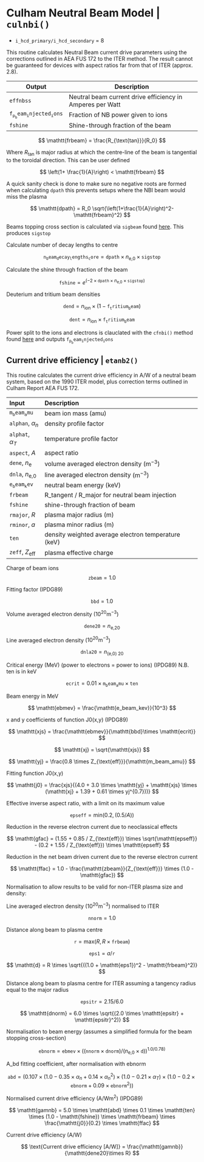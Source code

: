 # Culham Neutral Beam Model | `culnbi()`

- `i_hcd_primary/i_hcd_secondary` = 8 



This routine calculates Neutral Beam current drive parameters
using the corrections outlined in AEA FUS 172 to the ITER method.
The result cannot be guaranteed for devices with aspect ratios far
from that of ITER (approx. 2.8).

| Output | Description |
|----------|-------------|
| $\mathtt{effnbss}$  | Neutral beam current drive efficiency in Amperes per Watt |
| $\mathtt{f_p_beam_injected_ions}$    | Fraction of NB power given to ions |
| $\mathtt{fshine}$   | Shine-through fraction of the beam |

$$
\mathtt{frbeam} = \frac{R_{\text{tan}}}{R_0}
$$

Where $R_{\text{tan}}$ is major radius at which the centre-line of the beam is tangential to the toroidal direction. This can be user defined

$$
\left(1+ \frac{1}{A}\right) < \mathtt{frbeam}
$$

A quick sanity check is done to make sure no negative roots are formed when calculating $\mathtt{dpath}$ this prevents setups where the NBI beam would miss the plasma


$$
\mathtt{dpath} = R_0 \sqrt{\left(1+\frac{1}{A}\right)^2-\mathtt{frbeam}^2}
$$

Beams topping cross section is calculated via $\mathtt{sigbeam}$ found [here](../NBI/nbi_overview.md/#beam-stopping-cross-section-sigbeam). This produces $\mathtt{sigstop}$

Calculate number of decay lengths to centre

$$
\mathtt{n_beam_decay_lengths_core} = \mathtt{dpath} \times n_{\text{e,0}} \times \mathtt{sigstop}
$$

Calculate the shine through fraction of the beam

$$
\mathtt{fshine} = e^{\left(-2 \times \mathtt{dpath} \times n_{\text{e,0}} \times \mathtt{sigstop}\right)}
$$

Deuterium and tritium beam densities

$$
\mathtt{dend} = n_{\text{ion}} \times (1-\mathtt{f_tritium_beam})
$$

$$
\mathtt{dent} = n_{\text{ion}} \times \mathtt{f_tritium_beam}
$$

Power split to the ions and electrons is clauclated with the $\mathtt{cfnbi()}$ method found [here](../NBI/nbi_overview.md/#ion-coupled-power-cfnbi) and outputs $\mathtt{f_p_beam_injected_ions}$

## Current drive efficiency | `etanb2()`

This routine calculates the current drive efficiency in A/W of
a neutral beam system, based on the 1990 ITER model,
plus correction terms outlined in Culham Report AEA FUS 172.

| Input       | Description                          |
| :---------- | :----------------------------------- |
| $\mathtt{m_beam_amu}$      | beam ion mass (amu)   |
| $\mathtt{alphan}$, $\alpha_n$       | density profile factor   |
| $\mathtt{alphat}$, $\alpha_T$       | temperature profile factor  |
|  $\mathtt{aspect}$, $A$      |   aspect ratio                            |
|  $\mathtt{dene}$, $n_{\text{e}}$     |    volume averaged electron density $(\text{m}^{-3})$                           |
|  $\mathtt{dnla}$, $n_{\text{e,0}}$      |    line averaged electron density $(\text{m}^{-3})$                           |
|  $\mathtt{e_beam_kev}$      |  neutral beam energy $(\text{keV})$                             |
|  $\mathtt{frbeam}$      |   R_tangent / R_major for neutral beam injection                            |
|  $\mathtt{fshine}$      |  shine-through fraction of beam                             |
|  $\mathtt{rmajor}$, $R$      |  plasma major radius $(\text{m})$                              |
|  $\mathtt{rminor}$, $a$      |  plasma minor radius $(\text{m})$                             |
|  $\mathtt{ten}$      |    density weighted average electron temperature $(\text{keV})$                             |
|  $\mathtt{zeff}$, $Z_{\text{eff}}$     |   plasma effective charge                            |


Charge of beam ions
$$
\mathtt{zbeam} = 1.0
$$

Fitting factor (IPDG89)

$$
\mathtt{bbd} = 1.0
$$

Volume averaged electron density ($10^{20} \text{m}^{-3}$)

$$
\mathtt{dene20} = n_{\text{e,20}}
$$

Line averaged electron density ($10^{20} \text{m}^{-3}$)

$$    
\mathtt{dnla20} = n_{\text{(e,0) 20}} 
$$

Critical energy ($\text{MeV}$) (power to electrons = power to ions) (IPDG89)
N.B. ten is in keV

$$
\mathtt{ecrit} = 0.01 \times \mathtt{m_beam_amu} \times \mathtt{ten}
$$

Beam energy in MeV

$$
\mathtt{ebmev} = \frac{\mathtt{e_beam_kev}}{10^3}
$$

x and y coefficients of function J0(x,y) (IPDG89)

$$    
\mathtt{xjs} = \frac{\mathtt{ebmev}}{\mathtt{bbd}\times \mathtt{ecrit}}  
$$

$$
\mathtt{xj} = \sqrt{\mathtt{xjs}}
$$

$$
\mathtt{yj} = \frac{0.8 \times Z_{\text{eff}}}{\mathtt{m_beam_amu}}
$$

Fitting function J0(x,y)

$$
\mathtt{j0} = \frac{xjs}{(4.0 + 3.0 \times \mathtt{yj} + \mathtt{xjs} \times (\mathtt{xj} + 1.39 + 0.61 \times yj^{0.7}))}
$$

Effective inverse aspect ratio, with a limit on its maximum value

$$    
 \mathtt{epseff} = \text{min}(0.2, (0.5 / A))
$$   

Reduction in the reverse electron current
due to neoclassical effects

$$
\mathtt{gfac} = (1.55 + 0.85 / Z_{\text{eff}}) \times \sqrt{\mathtt{epseff}} - (0.2 + 1.55 / Z_{\text{eff}}) \times \mathtt{epseff}
$$

Reduction in the net beam driven current
due to the reverse electron current

$$
\mathtt{ffac} = 1.0 - \frac{\mathtt{zbeam}}{Z_{\text{eff}}} \times (1.0 - \mathtt{gfac})
$$

Normalisation to allow results to be valid for
non-ITER plasma size and density:

Line averaged electron density ($10^{20} \text{m}^{-3}$) normalised to ITER

$$    
\mathtt{nnorm} = 1.0
$$

Distance along beam to plasma centre

$$
\mathtt{r} = \text{max}(R, R \times \mathtt{frbeam})
$$

$$
\mathtt{eps1} = a / \mathtt{r}
$$


$$
\mathtt{d} = R \times \sqrt{((1.0 + \mathtt{eps1})^2 - \mathtt{frbeam}^2)}
$$

Distance along beam to plasma centre for ITER
assuming a tangency radius equal to the major radius
    
$$
\mathtt{epsitr} = 2.15 / 6.0
$$  
  
$$  
\mathtt{dnorm} = 6.0 \times \sqrt{(2.0 \times \mathtt{epsitr} + \mathtt{epsitr}^2)}
$$

Normalisation to beam energy (assumes a simplified formula for
the beam stopping cross-section)

$$
    \mathtt{ebnorm} = \mathtt{ebmev} \times ((\mathtt{nnorm} \times \mathtt{dnorm}) / (n_{\text{e,0}} \times \mathtt{d})) ^{1.0 / 0.78)}
$$

A_bd fitting coefficient, after normalisation with ebnorm

$$   
\mathtt{abd} = (
    0.107
    \times (1.0 - 0.35 \times \alpha_n + 0.14 \times \alpha_n^2)
    \times (1.0 - 0.21 \times \alpha_T)
    \times (1.0 - 0.2 \times \mathtt{ebnorm} + 0.09 \times \mathtt{ebnorm}^2)
    )
$$

Normalised current drive efficiency ($\text{A/W} \text{m}^{2}$) (IPDG89)

$$
\mathtt{gamnb} = 5.0 \times \mathtt{abd} \times 0.1 \times \mathtt{ten} \times (1.0 - \mathtt{fshine}) \times \mathtt{frbeam} \times \frac{\mathtt{j0}}{0.2} \times \mathtt{ffac}
$$

Current drive efficiency (A/W)

$$
\text{Current drive efficiency [A/W]} = \frac{\mathtt{gamnb}}{\mathtt{dene20}\times R}
$$
